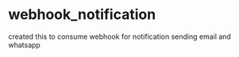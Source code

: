 # webhook_notification
created this to consume webhook for notification sending email and whatsapp 
